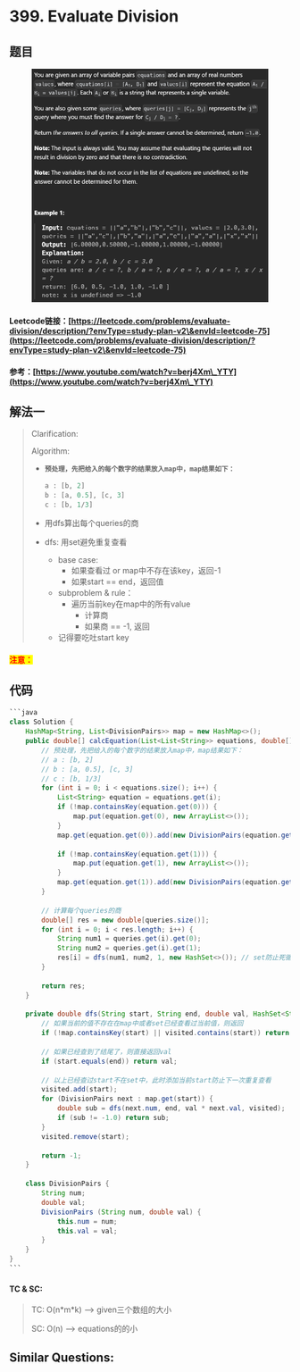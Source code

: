 # 399. Evaluate Division

## 题目

<figure><img src="../../.gitbook/assets/image (4) (1) (1) (1) (1) (1) (1) (1) (1).png" alt=""><figcaption></figcaption></figure>

#### Leetcode链接：[https://leetcode.com/problems/evaluate-division/description/?envType=study-plan-v2\&envId=leetcode-75](https://leetcode.com/problems/evaluate-division/description/?envType=study-plan-v2\&envId=leetcode-75)

#### 参考：[https://www.youtube.com/watch?v=berj4Xm\_YTY](https://www.youtube.com/watch?v=berj4Xm\_YTY)

## 解法一

> Clarification:&#x20;
>
> Algorithm:&#x20;
>
> *   <pre><code><strong>预处理，先把给入的每个数字的结果放入map中，map结果如下：
>     </strong></code></pre>
>
>     ```java
>     a : [b, 2]
>     b : [a, 0.5], [c, 3]
>     c : [b, 1/3]
>     ```
> * 用dfs算出每个queries的商
> * dfs: 用set避免重复查看
>   * base case:&#x20;
>     * 如果查看过 or map中不存在该key，返回-1
>     * 如果start == end，返回值
>   * subproblem & rule：
>     * 遍历当前key在map中的所有value
>       * 计算商
>       * 如果商 == -1, 返回
>   * 记得要吃吐start key

#### <mark style="color:red;">注意：</mark>

## 代码

````java
```java
class Solution {
    HashMap<String, List<DivisionPairs>> map = new HashMap<>();
    public double[] calcEquation(List<List<String>> equations, double[] values, List<List<String>> queries) {
        // 预处理，先把给入的每个数字的结果放入map中，map结果如下：
        // a : [b, 2]
        // b : [a, 0.5], [c, 3]
        // c : [b, 1/3]
        for (int i = 0; i < equations.size(); i++) {
            List<String> equation = equations.get(i);
            if (!map.containsKey(equation.get(0))) {
                map.put(equation.get(0), new ArrayList<>());
            }
            map.get(equation.get(0)).add(new DivisionPairs(equation.get(1), values[i]));

            if (!map.containsKey(equation.get(1))) {
                map.put(equation.get(1), new ArrayList<>());
            }
            map.get(equation.get(1)).add(new DivisionPairs(equation.get(0), 1 / values[i]));
        }

        // 计算每个queries的商
        double[] res = new double[queries.size()];
        for (int i = 0; i < res.length; i++) {
            String num1 = queries.get(i).get(0);
            String num2 = queries.get(i).get(1);
            res[i] = dfs(num1, num2, 1, new HashSet<>()); // set防止死循环
        }

        return res;
    }

    private double dfs(String start, String end, double val, HashSet<String> visited) {
        // 如果当前的值不存在在map中或者set已经查看过当前值，则返回
        if (!map.containsKey(start) || visited.contains(start)) return -1;

        // 如果已经查到了结尾了，则直接返回val
        if (start.equals(end)) return val;

        // 以上已经查过start不在set中，此时添加当前start防止下一次重复查看
        visited.add(start);
        for (DivisionPairs next : map.get(start)) {
            double sub = dfs(next.num, end, val * next.val, visited);
            if (sub != -1.0) return sub;
        }
        visited.remove(start);

        return -1;
    }

    class DivisionPairs {
        String num;
        double val;
        DivisionPairs (String num, double val) {
            this.num = num;
            this.val = val;
        }
    }
}
```
````

#### TC & SC:&#x20;

> TC: O(n\*m\*k) --> given三个数组的大小
>
> SC: O(n) --> equations的的小

## **Similar Questions:**&#x20;
